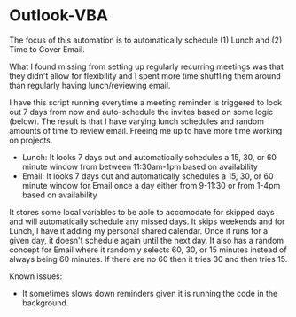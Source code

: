 # Outlook-VBA

The focus of this automation is to automatically schedule (1) Lunch and (2) Time to Cover Email.

What I found missing from setting up regularly recurring meetings was that they didn't allow for flexibility and I spent more time shuffling them around than regularly having lunch/reviewing email. 

I have this script running everytime a meeting reminder is triggered to look out 7 days from now and auto-schedule the invites based on some logic (below). The result is that I have varying lunch schedules and random amounts of time to review email. Freeing me up to have more time working on projects.

- Lunch: It looks 7 days out and automatically schedules a 15, 30, or 60 minute window from between 11:30am-1pm based on availability
- Email: It looks 7 days out and automatically schedules a 15, 30, or 60 minute window for Email once a day either from 9-11:30 or from 1-4pm based on availability

It stores some local variables to be able to accomodate for skipped days and will automatically schedule any missed days. It skips weekends and for Lunch, I have it adding my personal shared calendar. Once it runs for a given day, it doesn't schedule again until the next day. It also has a random concept for Email where it randomly selects 60, 30, or 15 minutes instead of always being 60 minutes. If there are no 60 then it tries 30 and then tries 15.

Known issues:
- It sometimes slows down reminders given it is running the code in the background.
